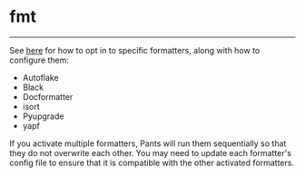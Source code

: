 # fmt

---

See [here](../python-overview/python-linters-and-formatters.md) for how to opt in to specific formatters, along with how to configure them:

- Autoflake
- Black
- Docformatter
- isort
- Pyupgrade
- yapf

If you activate multiple formatters, Pants will run them sequentially so that they do not overwrite each other. You may need to update each formatter's config file to ensure that it is compatible with the other activated formatters.
